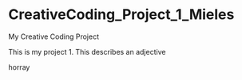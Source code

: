 # CreativeCoding_Project_1_Mieles
My Creative Coding Project

This is my project 1. This describes an adjective

horray